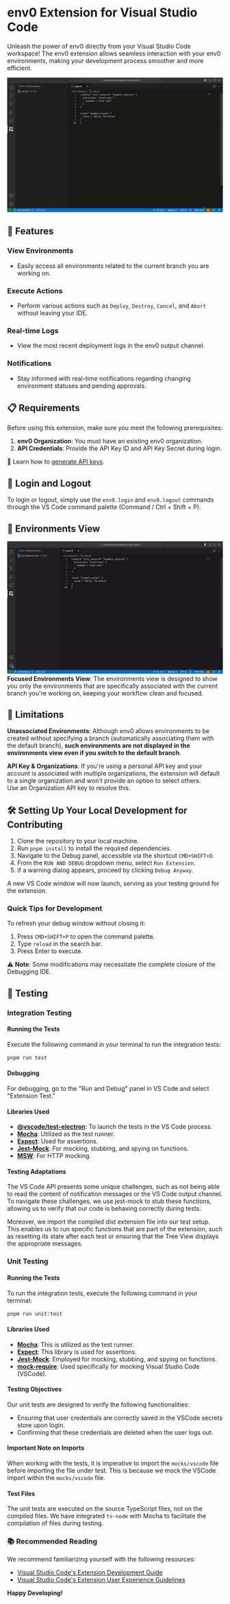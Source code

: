 # env0 Extension for Visual Studio Code

Unleash the power of env0 directly from your Visual Studio Code workspace! The env0 extension allows seamless interaction with your env0 environments, making your development process smoother and more efficient.

![Demo](assets/demo.gif)

## 🌟 Features

### View Environments
- Easily access all environments related to the current branch you are working on.

### Execute Actions
- Perform various actions such as `Deploy`, `Destroy`, `Cancel`, and `Abort` without leaving your IDE.

### Real-time Logs
- View the most recent deployment logs in the env0 output channel.

### Notifications
- Stay informed with real-time notifications regarding changing environment statuses and pending approvals.


## 📋 Requirements

Before using this extension, make sure you meet the following prerequisites:

1. **env0 Organization**: You must have an existing env0 organization.
2. **API Credentials**: Provide the API Key ID and API Key Secret during login.

🔗 Learn how to [generate API keys](https://docs.env0.com/docs/api-keys).

## 🔑 Login and Logout

To login or logout, simply use the `env0.login` and `env0.logout` commands through the VS Code command palette (Command / Ctrl + Shift + P).  

## 🌳 Environments View
![Demo](assets/demo2.gif)
**Focused Environments View**: The environments view is designed to show you only the environments that are specifically associated with the current branch you're working on, keeping your workflow clean and focused.

## 🚧 Limitations

**Unassociated Environments**: Although env0 allows environments to be created without specifying a branch (automatically associating them with the default branch), **such environments are not displayed in the environments view even if you switch to the default branch**.

**API Key & Organizations**: If you're using a personal API key and your account is associated with multiple organizations, the extension will default to a single organization and won't provide an option to select others.  
Use an Organization API key to resolve this.

## 🛠 Setting Up Your Local Development for Contributing

1. Clone the repository to your local machine.
2. Run `pnpm install` to install the required dependencies.
3. Navigate to the Debug panel, accessible via the shortcut `CMD+SHIFT+D`.
4. From the `RUN AND DEBUG` dropdown menu, select `Run Extension`.
5. If a warning dialog appears, proceed by clicking `Debug Anyway`.

A new VS Code window will now launch, serving as your testing ground for the extension.

### Quick Tips for Development

To refresh your debug window without closing it:
1. Press `CMD+SHIFT+P` to open the command palette.
2. Type `reload` in the search bar.
3. Press Enter to execute.

⚠️ **Note**: Some modifications may necessitate the complete closure of the Debugging IDE.

## 🧪 Testing

### Integration Testing

#### Running the Tests

Execute the following command in your terminal to run the integration tests:
```bash
pnpm run test
```

#### Debugging

For debugging, go to the "Run and Debug" panel in VS Code and select "Extension Test."

#### Libraries Used

- [**@vscode/test-electron**](https://www.npmjs.com/package/@vscode/test-electron): To launch the tests in the VS Code process.
- [**Mocha**](https://www.npmjs.com/package/mocha): Utilized as the test runner.
- [**Expect**](https://www.npmjs.com/package/expect): Used for assertions.
- [**Jest-Mock**](https://www.npmjs.com/package/jest-mock): For mocking, stubbing, and spying on functions.
- [**MSW**](https://www.npmjs.com/package/jest-mock): For HTTP mocking.

#### Testing Adaptations

The VS Code API presents some unique challenges, such as not being able to read the content of notification messages or the VS Code output channel. To navigate these challenges, we use jest-mock to stub these functions, allowing us to verify that our code is behaving correctly during tests.

Moreover, we import the compiled dist extension file into our test setup. This enables us to run specific functions that are part of the extension, such as resetting its state after each test or ensuring that the Tree View displays the appropriate messages.

### Unit Testing

#### Running the Tests

To run the integration tests, execute the following command in your terminal:

```bash
pnpm run unit:test
```

#### Libraries Used

- [**Mocha**](https://www.npmjs.com/package/mocha): This is utilized as the test runner.
- [**Expect**](https://www.npmjs.com/package/expect): This library is used for assertions.
- [**Jest-Mock**](https://www.npmjs.com/package/jest-mock): Employed for mocking, stubbing, and spying on functions.
- [**mock-require**](https://www.npmjs.com/package/mock-require): Used specifically for mocking Visual Studio Code (VSCode).

#### Testing Objectives

Our unit tests are designed to verify the following functionalities:
- Ensuring that user credentials are correctly saved in the VSCode secrets store upon login.
- Confirming that these credentials are deleted when the user logs out.

#### Important Note on Imports

When working with the tests, it is imperative to import the `mocks/vscode` file before importing the file under test. This is because we mock the VSCode import within the `mocks/vscode` file.

#### Test Files

The unit tests are executed on the source TypeScript files, not on the compiled files. We have integrated `ts-node` with Mocha to facilitate the compilation of files during testing.

### 📚 Recommended Reading

We recommend familiarizing yourself with the following resources:

- [Visual Studio Code's Extension Development Guide](https://code.visualstudio.com/api/extension-guides/overview)
- [Visual Studio Code's Extension User Experience Guidelines](https://code.visualstudio.com/api/ux-guidelines/overview)


**Happy Developing!**
